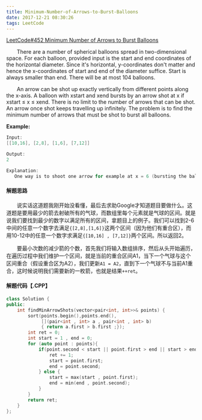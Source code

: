 ```yaml
---
title: Minimum-Number-of-Arrows-to-Burst-Balloons
date: 2017-12-21 08:30:26
tags: LeetCode
---
```


[LeetCode#452 Minimum Number of Arrows to Burst Balloons](https://leetcode.com/problems/minimum-number-of-arrows-to-burst-balloons/description/)

&emsp;&emsp;There are a number of spherical balloons spread in two-dimensional space. For each balloon, provided input is the start and end coordinates of the horizontal diameter. Since it's horizontal, y-coordinates don't matter and hence the x-coordinates of start and end of the diameter suffice. Start is always smaller than end. There will be at most 104 balloons.

<!--more-->

&emsp;&emsp;An arrow can be shot up exactly vertically from different points along the x-axis. A balloon with xstart and xend bursts by an arrow shot at x if xstart ≤ x ≤ xend. There is no limit to the number of arrows that can be shot. An arrow once shot keeps travelling up infinitely. The problem is to find the minimum number of arrows that must be shot to burst all balloons.

**Example:**

```c++
Input:
[[10,16], [2,8], [1,6], [7,12]]

Output:
2

Explanation:
   One way is to shoot one arrow for example at x = 6 (bursting the balloons [2,8] and [1,6]) and another arrow at x = 11 (bursting the other two balloons).
```

#### 解题思路

&emsp;&emsp;说实话这道题我刚开始没看懂，最后去求助Google才知道题目要做什么。这道题是要用最少的箭去射破所有的气球，而数组里每个元素就是气球的区间。就是说我们要找到最少的数字以满足所有的区间，拿题目上的例子。我们可以找到2-6中间的任意一个数字去满足`{[2,8],[1,6]}`这两个区间（因为他们有重合区），而用10-12中的任意一个数字求满足`{[10,16] , [7,12]}`两个区间。所以返回2。

&emsp;&emsp;要最小次数的减少箭的个数，首先我们将输入数组排序，然后从头开始遍历，在遍历过程中我们维护一个区间，就是当前的重合区间A1，当下一个气球与这个区间重合（假设重合区为A2），我们更新`A1 = A2`，直到下一个气球不与当前A1重合，这时候说明我们需要新的一枚箭，也就是结果`++ret`。

#### 解题代码【.CPP】

```c++
class Solution {
public:
    int findMinArrowShots(vector<pair<int, int>>& points) {
        sort(points.begin(),points.end(),
             [](pair<int , int> a , pair<int , int> b)
             { return a.first > b.first ;});
        int ret = 0;
        int start = 1 , end = 0;
        for (auto point : points){
            if(point.second < start || point.first > end || start > end){
                ret += 1;
                start = point.first;
                end = point.second;
            } else {
                start = max(start , point.first);
                end = min(end , point.second);
            }
        }
        return ret;
    }
};
```

